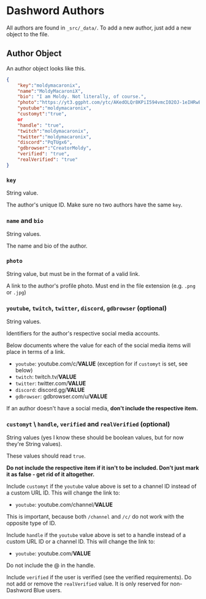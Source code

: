 # Dashword Authors

All authors are found in `_src/_data/`. To add a new author, just add a new object to the file.

## Author Object

An author object looks like this.

```json
{
    "key":"moldymacaronix",
    "name":"MoldyMacaroniX",
    "bio": "I am Moldy. Not literally, of course.",
    "photo":"https://yt3.ggpht.com/ytc/AKedOLQr8KPiI594vmcI02OJ-1eIHRwESVuzCRm1bsauNA=s900-c-k-c0x00ffffff-no-rj",
    "youtube":"moldymacaronix",
    "customyt":"true",
    or
    "handle": "true",
    "twitch":"moldymacaronix",
    "twitter":"moldymacaronix",
    "discord":"PqTUgx6",
    "gdbrowser":"CreatorMoldy",
    "verified": "true",
    "realVerified": "true"
}
```

### `key`

String value.

The author's unique ID. Make sure no two authors have the same `key`.

### `name` and `bio`

String values.

The name and bio of the author.

### `photo`

String value, but must be in the format of a valid link.

A link to the author's profile photo. Must end in the file extension (e.g. `.png` or `.jpg`)

### `youtube`, `twitch`, `twitter`, `discord`, `gdbrowser` (optional)

String values.

Identifiers for the author's respective social media accounts.

Below documents where the value for each of the social media items will place in terms of a link.

- `youtube`: youtube.com/c/**VALUE** (exception for if `customyt` is set, see below)
- `twitch`: twitch.tv/**VALUE**
- `twitter`: twitter.com/**VALUE**
- `discord`: discord.gg/**VALUE**
- `gdbrowser`: gdbrowser.com/u/**VALUE**

If an author doesn't have a social media, **don't include the respective item.**

### `customyt` \ `handle`,  `verified` and `realVerified`  (optional)

String values (yes I know these should be boolean values, but for now they're String values).

These values should read `true`.

**Do not include the respective item if it isn't to be included. Don't just mark it as false - get rid of it altogether.**

Include `customyt` if the `youtube` value above is set to a channel ID instead of a custom URL ID. This will change the link to:

- `youtube`: youtube.com/channel/**VALUE**

This is important, because both `/channel` and `/c/` do not work with the opposite type of ID.

Include `handle` if the `youtube` value above is set to a handle instead of a custom URL ID or a channel ID. This will change the link to:

- `youtube`: youtube.com/**VALUE**

Do not include the @ in the handle.

Include `verified` if the user is verified (see the verified requirements).
Do not add or remove the `realVerified` value. It is only reserved for non-Dashword Blue users.
